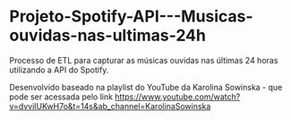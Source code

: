 # Projeto-Spotify-API---Musicas-ouvidas-nas-ultimas-24h
Processo de ETL para capturar as músicas ouvidas nas últimas 24 horas utilizando a API do Spotify.

Desenvolvido baseado na playlist do YouTube da Karolina Sowinska - que pode ser acessada pelo link https://www.youtube.com/watch?v=dvviIUKwH7o&t=14s&ab_channel=KarolinaSowinska
